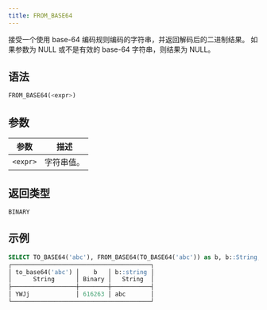 ```yaml
---
title: FROM_BASE64
---
```


接受一个使用 base-64 编码规则编码的字符串，并返回解码后的二进制结果。
如果参数为 NULL 或不是有效的 base-64 字符串，则结果为 NULL。

## 语法

```sql
FROM_BASE64(<expr>)
```

## 参数

| 参数       | 描述         |
|-----------|--------------|
| `<expr>`  | 字符串值。   |

## 返回类型

`BINARY`

## 示例

```sql
SELECT TO_BASE64('abc'), FROM_BASE64(TO_BASE64('abc')) as b, b::String;
┌───────────────────────────────────────┐
│ to_base64('abc') │    b   │ b::string │
│      String      │ Binary │   String  │
├──────────────────┼────────┼───────────┤
│ YWJj             │ 616263 │ abc       │
└───────────────────────────────────────┘
```